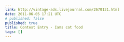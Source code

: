 ```yaml
---
link: http://vintage-ads.livejournal.com/2670131.html
date: 2011-06-05 17:21 UTC
# published: false
published: true
title: Contest Entry - Iams cat food
tags: []
---
```



